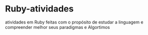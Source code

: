 # Ruby-atividades
atividades em Ruby feitas com o propósito de estudar a linguagem e compreender melhor seus paradigmas e Algortimos
